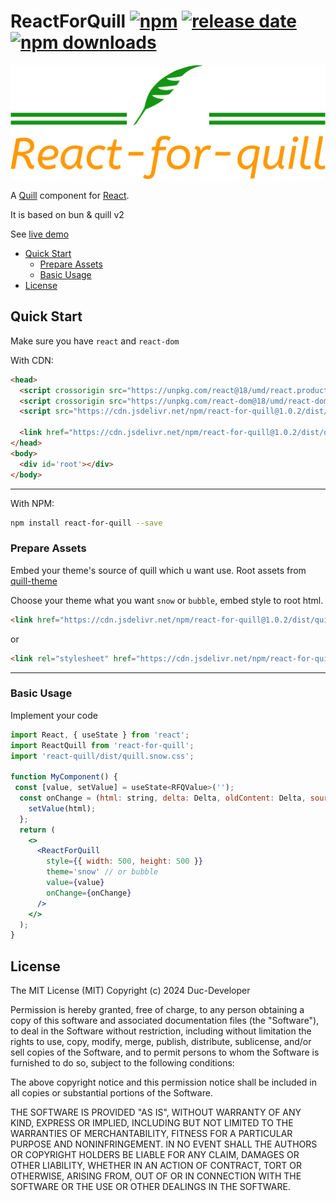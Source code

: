 ReactForQuill [![npm](https://img.shields.io/npm/v/react-for-quill.svg)](https://www.npmjs.com/package/react-for-quill)
[![release date](https://img.shields.io/github/release-date/Duc-Developer/react-for-quill?display_date=published_at)](https://github.com/Duc-Developer/react-for-quill/releases)
[![npm downloads](https://img.shields.io/npm/dt/react-for-quill.svg?maxAge=2592000)](http://www.npmtrends.com/react-for-quill)
==============================================================================

![react-for-quill-logo](/assets/logo.png)


A [Quill] component for [React].

It is based on bun & quill v2

See [live demo]

[quill]: https://quilljs.com
[react]: https://facebook.github.io/react/
[live demo]: https://duc-developer.github.io/react-for-quill

- [Quick Start](#quick-start)
  - [Prepare Assets](#prepare-assets)
  - [Basic Usage](#basic-usage)
- [License](#license)

## Quick Start

Make sure you have `react` and `react-dom`

With CDN:
```html
<head>
  <script crossorigin src="https://unpkg.com/react@18/umd/react.production.min.js"></script>
  <script crossorigin src="https://unpkg.com/react-dom@18/umd/react-dom.production.min.js"></script>
  <script src="https://cdn.jsdelivr.net/npm/react-for-quill@1.0.2/dist/index.esm.js"></script>

  <link href="https://cdn.jsdelivr.net/npm/react-for-quill@1.0.2/dist/quill.snow.css" rel="stylesheet" />
</head>
<body>
  <div id='root'></div>
</body>
```

---

With NPM:
```sh
npm install react-for-quill --save
```

### Prepare Assets
Embed your theme's source of quill which u want use.
Root assets from [quill-theme](https://quilljs.com/docs/customization/themes#themes)

Choose your theme what you want `snow` or `bubble`, embed style to root html.

```html
<link href="https://cdn.jsdelivr.net/npm/react-for-quill@1.0.2/dist/quill.snow.css" rel="stylesheet" />
```
or
```html
<link rel="stylesheet" href="https://cdn.jsdelivr.net/npm/react-for-quill@1.0.2/dist/quill.bubble.css" />
```

---

### Basic Usage

Implement your code
```jsx
import React, { useState } from 'react';
import ReactQuill from 'react-for-quill';
import 'react-quill/dist/quill.snow.css';

function MyComponent() {
 const [value, setValue] = useState<RFQValue>('');
  const onChange = (html: string, delta: Delta, oldContent: Delta, source: EmitterSource) => {
    setValue(html);
  };
  return (
    <>
      <ReactForQuill
        style={{ width: 500, height: 500 }}
        theme='snow' // or bubble
        value={value}
        onChange={onChange}
      />
    </>
  );
}
```

## License

The MIT License (MIT)
Copyright (c) 2024 Duc-Developer

Permission is hereby granted, free of charge, to any person obtaining a copy
of this software and associated documentation files (the "Software"), to deal
in the Software without restriction, including without limitation the rights
to use, copy, modify, merge, publish, distribute, sublicense, and/or sell
copies of the Software, and to permit persons to whom the Software is
furnished to do so, subject to the following conditions:

The above copyright notice and this permission notice shall be included in all
copies or substantial portions of the Software.

THE SOFTWARE IS PROVIDED "AS IS", WITHOUT WARRANTY OF ANY KIND, EXPRESS OR
IMPLIED, INCLUDING BUT NOT LIMITED TO THE WARRANTIES OF MERCHANTABILITY,
FITNESS FOR A PARTICULAR PURPOSE AND NONINFRINGEMENT. IN NO EVENT SHALL THE
AUTHORS OR COPYRIGHT HOLDERS BE LIABLE FOR ANY CLAIM, DAMAGES OR OTHER
LIABILITY, WHETHER IN AN ACTION OF CONTRACT, TORT OR OTHERWISE, ARISING FROM,
OUT OF OR IN CONNECTION WITH THE SOFTWARE OR THE USE OR OTHER DEALINGS IN THE
SOFTWARE.
